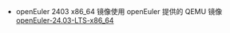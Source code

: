 + openEuler 2403 x86\_64 镜像使用 openEuler 提供的 QEMU 镜像 [openEuler-24.03-LTS-x86\_64](https://repo.openeuler.openatom.cn/openEuler-24.03-LTS/virtual_machine_img/x86_64/openEuler-24.03-LTS-x86_64.qcow2.xz)

